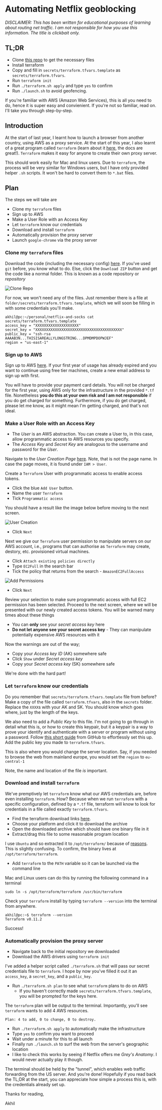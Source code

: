# Automating Netflix geoblocking

_DISCLAIMER: This has been written for educational purposes of learning about routing net traffic. I am not responsible for how you use this information. The title is clickbait only._

## TL;DR

 - Clone [this repo](https://github.com/AkhilNairAmey/netflix-and-socks) to get the necessary files
 - Install terraform
 - Copy and fill in `secrets/terraform.tfvars.template` as `secrets/terraform.tfvars`.
 - Run `terraform init`
 - Run `./terraform.sh apply` and type `yes` to confirm
 - Run `./launch.sh` to avoid geofencing.

If you're familiar with AWS (Amazon Web Services), this is all you need to do, hence it is super easy and convienient.  If you're not so familiar, read on. I'll take you through step-by-step.

## Introduction

At the start of last year, I learnt how to launch a browser from another country, using AWS as a proxy service. At the start of this year, I also learnt of a great program called `terraform` (learn about it [here](https://www.terraform.io/intro/index.html), the docs are great!). `Terraform` makes it easy for anyone to create their own proxy server.

This should work easily for Mac and linux users. Due to `terraform`, the process will be very similar for Windows users, but I have only provided helper `.sh` scripts. It won't be hard to convert them to `*.bat` files.

## Plan

The steps we will take are

 - Clone my `terraform` files
 - Sign up to AWS
 - Make a User Role with an Access Key
 - Let `terraform` know our credentials
 - Download and install `terraform`
 - Automatically provision the proxy server
 - Launch `google-chrome` via the proxy server 

### Clone my `terraform` files

Download the code (including the necessary config) [here](https://github.com/AkhilNairAmey/netflix-and-socks). If you've used `git` before, you know what to do. Else, click the `Download ZIP` button and get the code like a normal folder. This is known as a code repository or _repository_

![Clone Repo](img/clone.png)

For now, we won't need any of the files. Just remember there is a file at `folder/secrets/terraform.tfvars.template`, which we will soon be filling in with some credentials you'll make.

```
akhil@pc:~/personal/netflix-and-socks cat secrets/terraform.tfvars.template
access_key = "XXXXXXXXXXXXXXXXXXXX"
secret_key = "XXXXXXXXXXXXXXXXXXXXXXXXXXXXXXXXXXXXXXXX"
public_key = "ssh-rsa AAAAB3N...THISISAREALLYLONGSTRING...DPMDMPDOPWJEF"
region = "us-east-1"
```

### Sign up to AWS

Sign up to AWS [here](https://portal.aws.amazon.com/billing/signup). If your first year of usage has already expired and you want to continue using free tier machines, create a new email address to sign up with first.

You will have to provide your payment card details. You will not be charged for the first year, using AWS only for the infrastructure in the provided `*.tf` file. Nonetheless **you do this at your own risk and I am not responsible** if you do get charged for something. Furthermore, if you do get charged, please let me know, as it might mean I'm getting charged, and that's not ideal.

### Make a User Role with an Access Key

 - The _User_ is an AWS abstraction. You can create a User to, in this case, allow programmatic access to AWS resources you specify. 
 - The _Access Key_ and _Secret Key_ are analogous to the username and password for the _User_.

Navigate to the _User Creation Page_ [here](https://console.aws.amazon.com/iam/home?region=us-east-1#/users). Note, that is not the page name. In case the page moves, it is found under `IAM > User`.

Create a `Terraform` User with programmatic access to enable access tokens.

 - Click the blue `Add User` button.  
 - Name the user `Terraform`
 - Tick `Programmatic access`

You should have a result like the image below before moving to the next screen.

![User Creation](img/user.png)

 - Click `Next`

Next we give our `Terraform` user permission to manipulate servers on our AWS account, i.e., programs that can authorise as `Terraform` may create, destory, etc. provisioned virtual machines. 

 - Click `Attach existing policies directly`
 - Type `EC2Full` in the search bar
 - Tick the policy that returns from the search - `AmazonEC2FullAccess`

![Add Permissions](img/permissions.png)

 - Click `Next`

Review your selection to make sure programmatic access with full EC2 permission has been selected. Proceed to the next screen, where we will be presented with our newly created access tokens. You will be warned many times about these things

 - You can **only** see your _secret access key_ here
 - **Do not let anyone see your secret access key** - They can manipulate potentially expensive AWS resources with it

Now the warnings are out of the way;

 - Copy your _Access key ID_ (AK) somewhere safe
 - Click `Show` under _Secret access key_
 - Copy your _Secret access key_ (SK) somewhere safe

We're done with the hard part!

### Let `terraform` know our credentials

Do you remember that `secrets/terraform.tfvars.template` file from before? Make a copy of the file called `terraform.tfvars`, also in the `secrets` folder. Replace the `XXXX`s with your AK and SK. You should know which goes where, just by the length of the keys.

We also need to add a _Public Key_ to this file. I'm not going to go through in detail what this is, or how to create this keypair, but it a keypair is a way to prove your identify and authenticate with a server or program without using a password. Follow [this short guide](https://help.github.com/articles/generating-a-new-ssh-key-and-adding-it-to-the-ssh-agent/) from GitHub to effortlessly set this up. Add the public key you made to `terraform.tfvars`.

This is also where you would change the server location. Say, if you needed to browse the web from mainland europe, you would set the `region` to `eu-central-1`

Note, the name and location of the file _is_ important.

### Download and install `terraform`

We've premptively let `terraform` know what our AWS credentials are, before even installing `terraform`. How? Because when we run `terraform` with a specific configuration, defined by a `*.tf` file, terraform will know to look for credentials in a file called exactly `terraform.tfvars`.

 - Find the terraform download links [here](https://www.terraform.io/downloads.html).
 - Choose your platform and click it to download the archive
 - Open the downloaded archive which should have one binary file in it
 - Extract/drag this file to some reasonable program location

I use `Ubuntu` and so extracted it to `/opt/terraform/` because of [reasons](https://askubuntu.com/questions/1148/when-installing-user-applications-where-do-best-practices-suggest-they-be-loc). This is slightly confusing. To confirm, the binary lives at `/opt/terraform/terraform`.

 - Add `terraform` to the `PATH` variable so it can be launched via the command line

Mac and Linux users can do this by running the following command in a terminal

```
sudo ln -s /opt/terraform/terraform /usr/bin/terraform
```

Check your `terraform` install by typing `terraform --version` into the terminal from anywhere.

```
akhil@pc:~$ terraform --version
Terraform v0.11.2
```

Success!

### Automatically provision the proxy server

 - Navigate back to the initial repository we downloaded
 - Download the AWS drivers using `terraform init`

I've added a helper script called `./terraform.sh` that will pass our secret credentials file to `terraform`. I hope by now you've filled it out it an `access_key`, a `secret_key`, and a `public_key`.

 - Run `./terraform.sh plan` to see what `terraform` plans to do on AWS
   - If you haven't correctly made `secrets/terraform.tfvars.template`, you will be prompted for the keys here.

The `terraform` plan will be output to the terminal. Importantly, you'll see `terraform` wants to add 4 AWS resources.

```
Plan: 4 to add, 0 to change, 0 to destroy.
```

 - Run `./terraform.sh apply` to automatically make the infrastructure
 - Type `yes` to confirm you want to proceed
 - Wait under a minute for this to all launch
 - Finally run `./launch.sh` to surf the web from the server's geographic location
 - I like to check this works by seeing if Netflix offers me _Grey's Anatomy_. I would never actually play it though.

 The terminal should be held by the "tunnel", which enables web traffic forwarding from the US server. And you're done! Hopefully if you read back the TL;DR at the start, you can appreciate how simple a process this is, with the credentials already set up.

 Thanks for reading,
 
 Akhil
